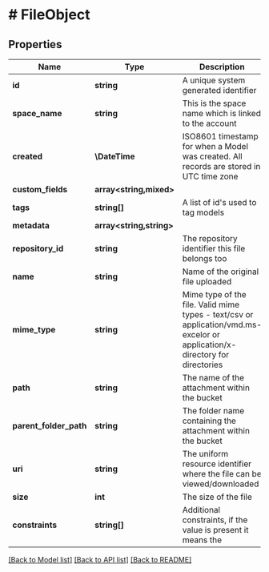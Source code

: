 # # FileObject

## Properties

Name | Type | Description | Notes
------------ | ------------- | ------------- | -------------
**id** | **string** | A unique system generated identifier |
**space_name** | **string** | This is the space name which is linked to the account |
**created** | **\DateTime** | ISO8601 timestamp for when a Model was created. All records are stored in UTC time zone |
**custom_fields** | **array<string,mixed>** |  | [optional]
**tags** | **string[]** | A list of id&#39;s used to tag models | [optional]
**metadata** | **array<string,string>** |  | [optional]
**repository_id** | **string** | The repository identifier this file belongs too |
**name** | **string** | Name of the original file uploaded |
**mime_type** | **string** | Mime type of the file. Valid mime types - text/csv or application/vmd.ms-excelor or application/x-directory for directories |
**path** | **string** | The name of the attachment within the bucket |
**parent_folder_path** | **string** | The folder name containing the attachment within the bucket |
**uri** | **string** | The uniform resource identifier where the file can be viewed/downloaded | [optional]
**size** | **int** | The size of the file | [optional]
**constraints** | **string[]** | Additional constraints, if the value is present it means the | [optional]

[[Back to Model list]](../../README.md#models) [[Back to API list]](../../README.md#endpoints) [[Back to README]](../../README.md)
